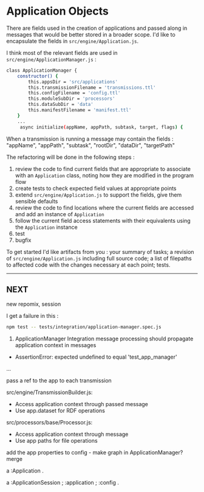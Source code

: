 # Application Objects

There are fields used in the creation of applications and passed along in messages that would be better stored in a broader scope. I'd like to encapsulate the fields in `src/engine/Application.js`.

I think most of the relevant fields are used in `src/engine/ApplicationManager.js` :

```sh
class ApplicationManager {
    constructor() {
        this.appsDir = 'src/applications'
        this.transmissionFilename = 'transmissions.ttl'
        this.configFilename = 'config.ttl'
        this.moduleSubDir = 'processors'
        this.dataSubDir = 'data'
        this.manifestFilename = 'manifest.ttl'
    }
    ...
     async initialize(appName, appPath, subtask, target, flags) {
```

When a transmission is running a message may contain the fields : "appName", "appPath", "subtask", "rootDir", "dataDir", "targetPath"

The refactoring will be done in the following steps :
1. review the code to find current fields that are appropriate to associate with an `Application` class, noting how they are modified in the program flow
2. create tests to check expected field values at appropriate points
2. extend `src/engine/Application.js` to support the fields, give them sensible defaults
3. review the code to find locations where the current fields are accessed and add an instance of `Application`
4. follow the current field access statements with their equivalents using the `Application` instance
5. test
6. bugfix

To get started I'd like artifacts from you : your summary of tasks; a revision of `src/engine/Application.js` including full source code; a list of filepaths to affected code with the changes necessary at each point; tests.

--------
## NEXT

new repomix, session

I get a failure in this :
```sh
npm test -- tests/integration/application-manager.spec.js
```
1) ApplicationManager Integration message processing should propagate application context in messages
  - AssertionError: expected undefined to equal 'test_app_manager'

...

pass a ref to the app to each transmission


src/engine/TransmissionBuilder.js:
- Access application context through passed message
- Use app.dataset for RDF operations

src/processors/base/Processor.js:
- Access application context through message
- Use app paths for file operations

add the app properties to config - make graph in ApplicationManager? merge

<echo> a :Application .

<this> a :ApplicationSession ;
    :application <echo> ;
    :config <config> .
